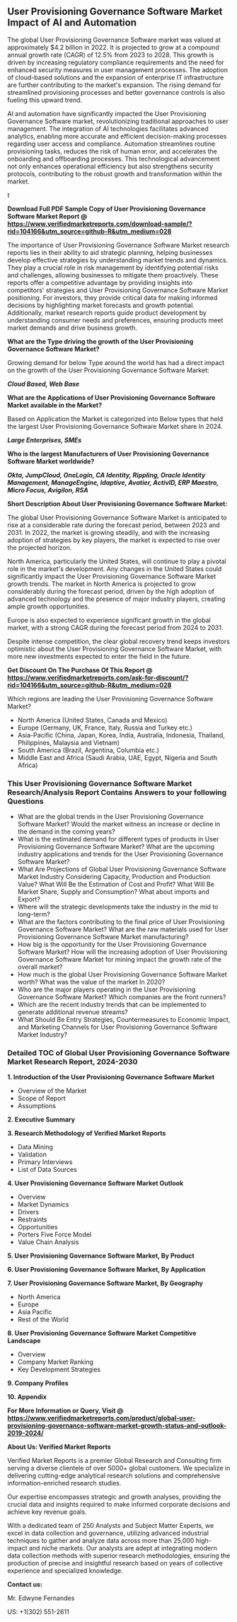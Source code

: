 <h2>User Provisioning Governance Software Market Impact of AI and Automation</h2><p>The global User Provisioning Governance Software market was valued at approximately $4.2 billion in 2022. It is projected to grow at a compound annual growth rate (CAGR) of 12.5% from 2023 to 2028. This growth is driven by increasing regulatory compliance requirements and the need for enhanced security measures in user management processes. The adoption of cloud-based solutions and the expansion of enterprise IT infrastructure are further contributing to the market's expansion. The rising demand for streamlined provisioning processes and better governance controls is also fueling this upward trend.</p><p>AI and automation have significantly impacted the User Provisioning Governance Software market, revolutionizing traditional approaches to user management. The integration of AI technologies facilitates advanced analytics, enabling more accurate and efficient decision-making processes regarding user access and compliance. Automation streamlines routine provisioning tasks, reduces the risk of human error, and accelerates the onboarding and offboarding processes. This technological advancement not only enhances operational efficiency but also strengthens security protocols, contributing to the robust growth and transformation within the market.</p>t</p><p id="" class=""><strong>Download Full PDF Sample Copy of User Provisioning Governance Software Market Report @ <a href="https://www.verifiedmarketreports.com/download-sample/?rid=104166&utm_source=github-R&utm_medium=028" target="_blank">https://www.verifiedmarketreports.com/download-sample/?rid=104166&utm_source=github-R&utm_medium=028</a></strong></p><p>The importance of&nbsp;User Provisioning Governance Software Market research reports lies in their ability to aid strategic planning, helping businesses develop effective strategies by understanding market trends and dynamics. They play a crucial role in risk management by identifying potential risks and challenges, allowing businesses to mitigate them proactively. These reports offer a competitive advantage by providing insights into competitors' strategies and User Provisioning Governance Software Market positioning. For investors, they provide critical data for making informed decisions by highlighting market forecasts and growth potential. Additionally, market research reports guide product development by understanding consumer needs and preferences, ensuring products meet market demands and drive business growth.</p><p><strong>What are the&nbsp;Type driving the growth of the User Provisioning Governance Software Market?</strong></p><p id="" class="">Growing demand for below Type around the world has had a direct impact on the growth of the User Provisioning Governance Software Market:</p><em><strong>Cloud Based, Web Base</strong></em></p><strong>What are the&nbsp;Applications&nbsp;of User Provisioning Governance Software Market available in the Market?</strong></p><p id="" class="">Based on Application the Market is categorized into Below types that held the largest User Provisioning Governance Software Market share In 2024.</p><em><strong>Large Enterprises, SMEs</strong></em></p><strong>Who is the largest Manufacturers of User Provisioning Governance Software Market worldwide?</strong></p><p><em><strong>Okta, JumpCloud, OneLogin, CA Identity, Rippling, Oracle Identity Management, ManageEngine, Idaptive, Avatier, ActivID, ERP Maestro, Micro Focus, Avigilon, RSA</strong></em></p><p id="" class=""><strong>Short Description About User Provisioning Governance Software Market:</strong></p><p>The global User Provisioning Governance Software Market is anticipated to rise at a considerable rate during the forecast period, between 2023 and 2031. In 2022, the market is growing steadily, and with the increasing adoption of strategies by key players, the market is expected to rise over the projected horizon.</p><p>North America, particularly the United States, will continue to play a pivotal role in the market's development. Any changes in the United States could significantly impact the User Provisioning Governance Software Market growth trends. The market in North America is projected to grow considerably during the forecast period, driven by the high adoption of advanced technology and the presence of major industry players, creating ample growth opportunities.</p><p>Europe is also expected to experience significant growth in the global market, with a strong CAGR during the forecast period from 2024 to 2031.</p><p>Despite intense competition, the clear global recovery trend keeps investors optimistic about the User Provisioning Governance Software Market, with more new investments expected to enter the field in the future.</p><p id="" class=""><strong>Get Discount On The Purchase Of This Report @ <a href="https://www.verifiedmarketreports.com/ask-for-discount/?rid=104166&utm_source=github-R&utm_medium=028" target="_blank">https://www.verifiedmarketreports.com/ask-for-discount/?rid=104166&utm_source=github-R&utm_medium=028</a></strong></p>Which regions are leading the User Provisioning Governance Software Market?</p><ul><li>North America (United States, Canada and Mexico)</li><li>Europe (Germany, UK, France, Italy, Russia and Turkey etc.)</li><li>Asia-Pacific (China, Japan, Korea, India, Australia, Indonesia, Thailand, Philippines, Malaysia and Vietnam)</li><li>South America (Brazil, Argentina, Columbia etc.)</li><li>Middle East and Africa (Saudi Arabia, UAE, Egypt, Nigeria and South Africa)</li></ul><h3 id="" class="">This User Provisioning Governance Software Market Research/Analysis Report Contains Answers to your following Questions</h3><ul><li>What are the global trends in the User Provisioning Governance Software Market? Would the market witness an increase or decline in the demand in the coming years?</li><li>What is the estimated demand for different types of products in User Provisioning Governance Software Market? What are the upcoming industry applications and trends for the User Provisioning Governance Software Market?</li><li>What Are Projections of Global User Provisioning Governance Software Market Industry Considering Capacity, Production and Production Value? What Will Be the Estimation of Cost and Profit? What Will Be Market Share, Supply and Consumption? What about imports and Export?</li><li>Where will the strategic developments take the industry in the mid to long-term?</li><li>What are the factors contributing to the final price of User Provisioning Governance Software Market? What are the raw materials used for User Provisioning Governance Software Market manufacturing?</li><li>How big is the opportunity for the User Provisioning Governance Software Market? How will the increasing adoption of User Provisioning Governance Software Market for mining impact the growth rate of the overall market?</li><li>How much is the global User Provisioning Governance Software Market worth? What was the value of the market In 2020?</li><li>Who are the major players operating in the User Provisioning Governance Software Market? Which companies are the front runners?</li><li>Which are the recent industry trends that can be implemented to generate additional revenue streams?</li><li>What Should Be Entry Strategies, Countermeasures to Economic Impact, and Marketing Channels for User Provisioning Governance Software Market Industry?</li></ul><h3 id="" class="">Detailed TOC of Global User Provisioning Governance Software Market Research Report, 2024-2030</h3><p id="" class=""><strong>1. Introduction of the User Provisioning Governance Software Market</strong></p><ul><li>Overview of the Market</li><li>Scope of Report</li><li>Assumptions</li></ul><p id="" class=""><strong>2. Executive Summary</strong></p><p id="" class=""><strong>3. Research Methodology of Verified Market Reports</strong></p><ul><li>Data Mining</li><li>Validation</li><li>Primary Interviews</li><li>List of Data Sources</li></ul><p id="" class=""><strong>4. User Provisioning Governance Software Market Outlook</strong></p><ul><li>Overview</li><li>Market Dynamics</li><li>Drivers</li><li>Restraints</li><li>Opportunities</li><li>Porters Five Force Model</li><li>Value Chain Analysis</li></ul><p id="" class=""><strong>5. User Provisioning Governance Software Market, By Product</strong></p><p id="" class=""><strong>6. User Provisioning Governance Software Market, By Application</strong></p><p id="" class=""><strong>7. User Provisioning Governance Software Market, By Geography</strong></p><ul><li>North America</li><li>Europe</li><li>Asia Pacific</li><li>Rest of the World</li></ul><p id="" class=""><strong>8. User Provisioning Governance Software Market Competitive Landscape</strong></p><ul><li>Overview</li><li>Company Market Ranking</li><li>Key Development Strategies</li></ul><p id="" class=""><strong>9. Company Profiles</strong></p><p id="" class=""><strong>10. Appendix</strong></p><p id="" class=""><strong>For More Information or Query, Visit @ <a href="https://www.verifiedmarketreports.com/product/global-user-provisioning-governance-software-market-growth-status-and-outlook-2019-2024/" target="_blank">https://www.verifiedmarketreports.com/product/global-user-provisioning-governance-software-market-growth-status-and-outlook-2019-2024/</a></strong></p><p id="" class=""><strong>About Us: Verified Market Reports</strong></p><p id="" class="">Verified Market Reports is a premier Global Research and Consulting firm serving a diverse clientele of over 5000+ global customers. We specialize in delivering cutting-edge analytical research solutions and comprehensive information-enriched research studies.</p><p id="" class="">Our expertise encompasses strategic and growth analyses, providing the crucial data and insights required to make informed corporate decisions and achieve key revenue goals.</p><p id="" class="">With a dedicated team of 250 Analysts and Subject Matter Experts, we excel in data collection and governance, utilizing advanced industrial techniques to gather and analyze data across more than 25,000 high-impact and niche markets. Our analysts are adept at integrating modern data collection methods with superior research methodologies, ensuring the production of precise and insightful research based on years of collective experience and specialized knowledge.</p><p id="" class=""><strong>Contact us:</strong></p><p id="" class="">Mr. Edwyne Fernandes</p><p id="" class="">US: +1(302) 551-2611</p>